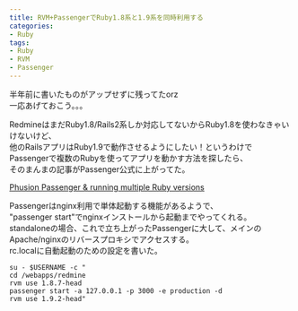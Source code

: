 ```yaml
---
title: RVM+PassengerでRuby1.8系と1.9系を同時利用する
categories:
- Ruby
tags:
- Ruby
- RVM
- Passenger
---
```

半年前に書いたものがアップせずに残ってたorz    
一応あげておこう。。。    

RedmineはまだRuby1.8/Rails2系しか対応してないからRuby1.8を使わなきゃいけないけど、    
他のRailsアプリはRuby1.9で動作させるようにしたい！というわけで    
Passengerで複数のRubyを使ってアプリを動かす方法を探したら、    
そのまんまの記事がPassenger公式に上がってた。    

<a title="Permanent link to Phusion Passenger &amp; running multiple Ruby versions" rel="bookmark" href="http://blog.phusion.nl/2010/09/21/phusion-passenger-running-multiple-ruby-versions/">Phusion Passenger &amp; running multiple Ruby versions</a>    

Passengerはnginx利用で単体起動する機能があるようで、    
"passenger start"でnginxインストールから起動までやってくれる。    
standaloneの場合、これで立ち上がったPassengerに大して、メインのApache/nginxのリバースプロキシでアクセスする。    
rc.localに自動起動のための設定を書いた。    

```Shell
su - $USERNAME -c "    
cd /webapps/redmine    
rvm use 1.8.7-head    
passenger start -a 127.0.0.1 -p 3000 -e production -d    
rvm use 1.9.2-head"
```
